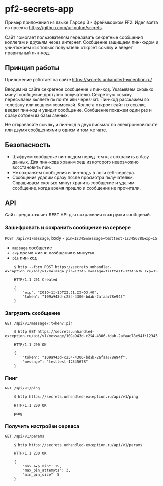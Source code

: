 # pf2-secrets-app

Пример приложения на языке Парсер 3 и фреймворком PF2. Идея взята из проекта https://github.com/umputun/secrets.

Сайт помогает пользователям передавать секретные сообщения коллегам и друзьям через интернет. Сообщение защищаем пин-кодом и уничтожаем как только получатель откроет ссылку и введет правильный пин-код.

## Принцип работы

Приложение работает на сайте https://secrets.unhandled-exception.ru/

Вводим на сайте секретное сообщение и пин-код. Указываем сколько минут сообщение доступно получателю. Секретную ссылку пересылаем коллеге по почте или через чат. Пин-код расскажем по телефону или пошлем эсэмэской. Коллега откроет сайт по ссылке, введет пин-код и увидит сообщение. Сообщение покажем один раз и сразу сотрем из базы данных.

Не отправляйте ссылку и пин-код в двух письмах по электронной почте или двумя сообщениями в одном и том же чате.

## Безопасность

* Шифруем сообщение пин-кодом перед тем как сохранить в базу данных. Для пин-кода храним хеш из которого невозможно восстановить пин.
* Не сохраняем сообщения и пин-коды в логи веб-сервера.
* Сообщение удалим сразу после просмотра получателем. Спрашиваем сколько минут хранить сообщение и удалим сообщение, когда время прошло и сообщение не прочитали.

## API

Сайт предоставляет REST API для сохранения и загрузки сообщений.

### Зашифровать и сохранить сообщение на сервере

`POST /api/v1/message`, body - `pin=12345&message=testtest-12345678&exp=15`
- `message` сообщегие
- `exp` время жизни сообщения в минутах
- `pin` пин-код

```
    $ http --form POST https://secrets.unhandled-exception.ru/api/v1/message pin=12345 message=testtest-12345678 exp=15

    HTTP/1.1 201 Created

    {
        "exp": "2016-12-13T22:01:25+03:00",
        "token": "109a943d-c254-4306-bdab-2afaac78e94f"
    }
```

### Загрузить сообщение

`GET /api/v1/message/:token/:pin`

```
    $ http GET https://secrets.unhandled-exception.ru/api/v1/message/109a943d-c254-4306-bdab-2afaac78e94f/12345

    HTTP/1.1 200 OK

    {
        "token": "109a943d-c254-4306-bdab-2afaac78e94f",
        "message": "testtest-12345678"
    }
```

### Пинг

`GET /api/v1/ping`

```
    $ http https://secrets.unhandled-exception.ru/api/v1/ping

    HTTP/1.1 200 OK

    pong
```

### Получить настройки сервиса

`GET /api/v1/params`

```
    $ http https://secrets.unhandled-exception.ru/api/v1/params

    HTTP/1.1 200 OK

    {
        "max_exp_min": 15,
        "max_pin_attempts": 3,
        "min_pin_size": 5
    }
```

